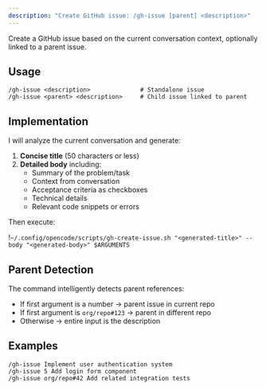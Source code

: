 ```yaml
---
description: "Create GitHub issue: /gh-issue [parent] <description>"
---
```


Create a GitHub issue based on the current conversation context, optionally linked to a parent issue.

## Usage

```
/gh-issue <description>              # Standalone issue
/gh-issue <parent> <description>     # Child issue linked to parent
```

## Implementation

I will analyze the current conversation and generate:

1. **Concise title** (50 characters or less)
2. **Detailed body** including:
   - Summary of the problem/task
   - Context from conversation
   - Acceptance criteria as checkboxes
   - Technical details
   - Relevant code snippets or errors

Then execute:

!`~/.config/opencode/scripts/gh-create-issue.sh "<generated-title>" --body "<generated-body>" $ARGUMENTS`

## Parent Detection

The command intelligently detects parent references:
- If first argument is a number → parent issue in current repo
- If first argument is `org/repo#123` → parent in different repo
- Otherwise → entire input is the description

## Examples

```
/gh-issue Implement user authentication system
/gh-issue 5 Add login form component
/gh-issue org/repo#42 Add related integration tests
```
